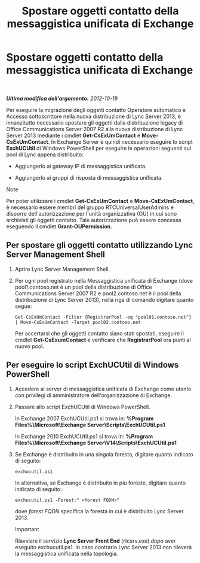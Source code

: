 ﻿---
title: Spostare oggetti contatto della messaggistica unificata di Exchange
TOCTitle: Spostare oggetti contatto della messaggistica unificata di Exchange
ms:assetid: 35c7e987-41b5-4798-b617-3303f20e52e3
ms:mtpsurl: https://technet.microsoft.com/it-it/library/JJ688022(v=OCS.15)
ms:contentKeyID: 49887519
ms.date: 08/24/2015
mtps_version: v=OCS.15
ms.translationtype: HT
---

# Spostare oggetti contatto della messaggistica unificata di Exchange

 

_**Ultima modifica dell'argomento:** 2012-10-19_

Per eseguire la migrazione degli oggetti contatto Operatore automatico e Accesso sottoscrittore nella nuova distribuzione di Lync Server 2013, è innanzitutto necessario spostare gli oggetti dalla distribuzione legacy di Office Communications Server 2007 R2 alla nuova distribuzione di Lync Server 2013 mediante i cmdlet **Get-CsExUmContact** e **Move-CsExUmContact**. In Exchange Server è quindi necessario eseguire lo script **ExchUCUtil** di Windows PowerShell per eseguire le operazioni seguenti sul pool di Lync appena distribuito:

  - Aggiungerlo ai gateway IP di messaggistica unificata.

  - Aggiungerlo ai gruppi di risposta di messaggistica unificata.


> [!NOTE]
> Per poter utilizzare i cmdlet <STRONG>Get-CsExUmContact</STRONG> e <STRONG>Move-CsExUmContact</STRONG>, è necessario essere membri del gruppo RTCUniversalUserAdmins e disporre dell'autorizzazione per l'unità organizzativa (OU) in cui sono archiviati gli oggetti contatto. Tale autorizzazione può essere concessa eseguendo il cmdlet <STRONG>Grant-OUPermission</STRONG>.



## Per spostare gli oggetti contatto utilizzando Lync Server Management Shell

1.  Aprire Lync Server Management Shell.

2.  Per ogni pool registrato nella Messaggistica unificata di Exchange (dove pool1.contoso.net è un pool della distribuzione di Office Communications Server 2007 R2 e pool2.contoso.net è il pool della distribuzione di Lync Server 2013), nella riga di comando digitare quanto segue:
    
        Get-CsExUmContact -Filter {RegistrarPool -eq "pool01.contoso.net"} | Move-CsExUmContact -Target pool02.contoso.net
    
    Per accertarsi che gli oggetti contatto siano stati spostati, eseguire il cmdlet **Get-CsExumContact** e verificare che **RegistrarPool** ora punti al nuovo pool.

## Per eseguire lo script ExchUCUtil di Windows PowerShell

1.  Accedere al server di messaggistica unificata di Exchange come utente con privilegi di amministratore dell'organizzazione di Exchange.

2.  Passare allo script ExchUCUtil di Windows PowerShell.
    
    In Exchange 2007 ExchUCUtil.ps1 si trova in: **%Program Files%\\Microsoft\\Exchange Server\\Scripts\\ExchUCUtil.ps1**
    
    In Exchange 2010 ExchUCUtil.ps1 si trova in: **%Program Files%\\Microsoft\\Exchange Server\\V14\\Scripts\\ExchUCUtil.ps1**

3.  Se Exchange è distribuito in una singola foresta, digitare quanto indicato di seguito:
    
        exchucutil.ps1
    
    In alternativa, se Exchange è distribuito in più foreste, digitare quanto indicato di seguito:
    
        exchucutil.ps1 -Forest:" <forest FQDN>"
    
    dove *forest FQDN* specifica la foresta in cui è distribuito Lync Server 2013.
    
    > [!important]  
    > Riavviare il servizio <strong>Lync Server Front End</strong> (rtcsrv.exe) <em>dopo</em> aver eseguito exchucutil.ps1. In caso contrario Lync Server 2013 non rileverà la messaggistica unificata nella topologia.
